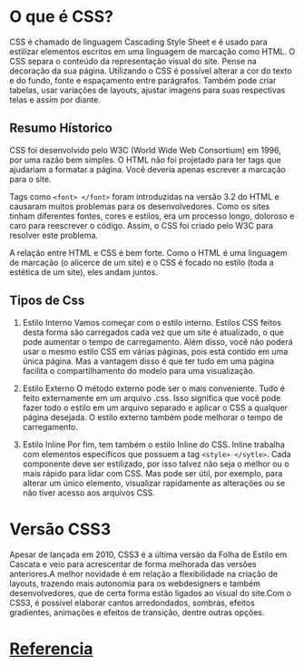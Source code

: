 # O que é CSS?
CSS é chamado de linguagem Cascading Style Sheet e é usado para estilizar elementos escritos em uma linguagem de marcação como HTML. 
O CSS separa o conteúdo da representação visual do site. Pense  na decoração da sua página. Utilizando o CSS é possível alterar a cor do texto e do fundo, fonte e espaçamento entre parágrafos. Também pode criar tabelas, usar variações de layouts, ajustar imagens para suas respectivas telas e assim por diante.

## Resumo Hístorico 
CSS foi desenvolvido pelo W3C (World Wide Web Consortium) em 1996, por uma razão bem simples. O HTML não foi projetado para ter tags que ajudariam a formatar a página. Você deveria apenas escrever a marcação para o site.

Tags como ``<font> </font>`` foram introduzidas na versão 3.2 do HTML e causaram muitos problemas para os desenvolvedores. Como os sites tinham diferentes fontes, cores e estilos, era um processo longo, doloroso e caro para reescrever o código. Assim, o CSS foi criado pelo W3C para resolver este problema.

A relação entre HTML e CSS é bem forte. Como o HTML é uma linguagem de marcação (o alicerce de um site) e o CSS é focado no estilo (toda a estética de um site), eles andam juntos.


## Tipos de Css

1. Estilo Interno
Vamos começar com o estilo interno. Estilos CSS feitos desta forma são carregados cada vez que um site é atualizado, o que pode aumentar o tempo de carregamento. Além disso, você não poderá usar o mesmo estilo CSS em várias páginas, pois está contido em uma única página. Mas a vantagem disso é que ter tudo em uma página facilita o compartilhamento do modelo para uma visualização.

2. Estilo Externo
O método externo pode ser o mais conveniente. Tudo é feito externamente em um arquivo .css. Isso significa que você pode fazer todo o estilo em um arquivo separado e aplicar o CSS a qualquer página desejada. O estilo externo também pode melhorar o tempo de carregamento.

3. Estilo Inline
Por fim, tem também o estilo Inline do CSS. Inline trabalha com elementos específicos que possuem a tag ``<style> </sytle>``. Cada componente deve ser estilizado, por isso talvez não seja o melhor ou o mais rápido para lidar com CSS. Mas pode ser útil, por exemplo, para alterar um único elemento, visualizar rapidamente as alterações ou se não tiver acesso aos arquivos CSS.

# Versão CSS3
Apesar de lançada em 2010, CSS3 é a última versão da Folha de Estilo em Cascata e veio para acrescentar de forma melhorada das versões anteriores.A melhor novidade é em relação a flexibilidade na criação de layouts, trazendo mais autonomia para os webdesigners e também desenvolvedores, que de certa forma estão ligados ao visual do site.Com o CSS3, é possível elaborar cantos arredondados, sombras, efeitos gradientes, animações e efeitos de transição, dentre outras opções.

# [Referencia](https://www.hostinger.com.br/tutoriais/o-que-e-css-guia-basico-de-css#Estilos_CSS_Interno_Externo_e_Inline)